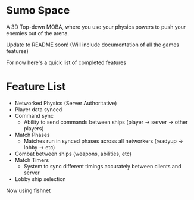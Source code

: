 # Sumo Space
A 3D Top-down MOBA, where you use your physics powers to push your enemies out of the arena.

Update to README soon! (Will include documentation of all the games features)

For now here's a quick list of completed features 
# Feature List
- Networked Physics (Server Authoritative)
- Player data synced
- Command sync
  - Ability to send commands between ships (player -> server -> other players)
- Match Phases
  - Matches run in synced phases across all networkers (readyup -> lobby -> etc)
- Combat between ships (weapons, abilities, etc)
- Match Timers
  - System to sync different timings accurately between clients and server
- Lobby ship selection

Now using fishnet
